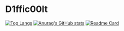 # D1ffic00lt
[![Top Langs](https://github-readme-stats.vercel.app/api/top-langs/?username=D1ffic00lt&layout=compact)](https://github.com/D1ffc00lt/relladons)
[![Anurag's GitHub stats](https://github-readme-stats.vercel.app/api?username=D1ffic00lt)](https://github.com/anuraghazra/relladons)
[![Readme Card](https://github-readme-stats.vercel.app/api/pin/?username=D1ffic00lt&repo=relladons)](https://github.com/anuraghazra/relladons)

